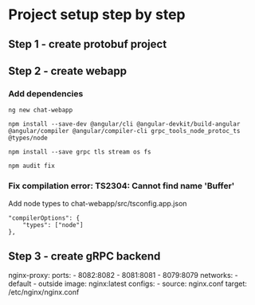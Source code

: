 Project setup step by step
==========================

Step 1 - create protobuf project
--------------------------------

Step 2 - create webapp
----------------------

### Add dependencies

    ng new chat-webapp

    npm install --save-dev @angular/cli @angular-devkit/build-angular @angular/compiler @angular/compiler-cli grpc_tools_node_protoc_ts @types/node

    npm install --save grpc tls stream os fs

    npm audit fix

### Fix compilation error: TS2304: Cannot find name 'Buffer'
Add node types to chat-webapp/src/tsconfig.app.json

    "compilerOptions": {
        "types": ["node"]
    },


Step 3 - create gRPC backend
----------------------------





  nginx-proxy:
    ports:
      - 8082:8082
      - 8081:8081
      - 8079:8079
    networks:
      - default
      - outside
    image: nginx:latest
    configs:
      - source: nginx.conf
        target: /etc/nginx/nginx.conf